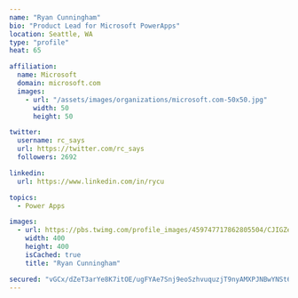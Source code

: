 ```yaml
---
name: "Ryan Cunningham"
bio: "Product Lead for Microsoft PowerApps"
location: Seattle, WA
type: "profile"
heat: 65

affiliation:
  name: Microsoft
  domain: microsoft.com
  images:
    - url: "/assets/images/organizations/microsoft.com-50x50.jpg"
      width: 50
      height: 50

twitter:
  username: rc_says
  url: https://twitter.com/rc_says
  followers: 2692

linkedin:
  url: https://www.linkedin.com/in/rycu

topics:
  - Power Apps

images:
  - url: https://pbs.twimg.com/profile_images/459747717862805504/CJIGZejd_400x400.png
    width: 400
    height: 400
    isCached: true
    title: "Ryan Cunningham"

secured: "vGCx/dZeT3arYe8K7itOE/ugFYAe7Snj9eoSzhvuquzjT9nyAMXPJNBwYNSt6qM00NV29KUzxW9LdJoWu+f5wXuYb2iNKYbE6oR3imiN1vRlXIAHCsoBQY84ztMIPd+1G72a7KHi4e1E6gLDkkjmhZJCvPLX9uPUBoTHsiUDd+9W0rwDiScbSIKFW8xQ9P224qc/ZInuf5zjfOPdB85MSrxRUr3gSht8/H5gwwdbnvOTLQFv3PtPs9/agKdR6G8WLPPPLjrJAkybqqHoFbiKr1XHkcOnEl2xUvv3BbWZmqzlx8IKEXk75KaMIEjkukyQDhJZdae6TOJ7XbGxBJNeqX+QeOZMruqdqQ5RT3c+b6u1EXnz568jOExXYQz3Oc9Bpyuu8FF64kRK+/FpQ4tIT/8X8k3LlQgytRey4I0rdwA=;5waTbfD8uMuZCVgnGueC+Q=="
---
```


